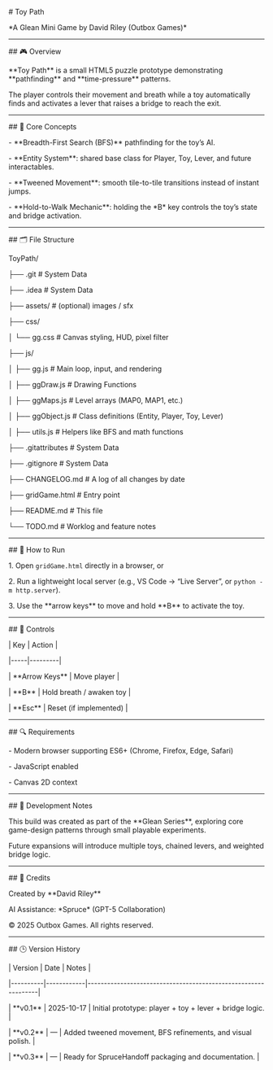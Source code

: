 \# Toy Path  

\*A Glean Mini Game by David Riley (Outbox Games)\*  



---



\## 🎮 Overview

\*\*Toy Path\*\* is a small HTML5 puzzle prototype demonstrating \*\*pathfinding\*\* and \*\*time-pressure\*\* patterns.  

The player controls their movement and breath while a toy automatically finds and activates a lever that raises a bridge to reach the exit.



---



\## 🧩 Core Concepts

\- \*\*Breadth-First Search (BFS)\*\* pathfinding for the toy’s AI.  

\- \*\*Entity System\*\*: shared base class for Player, Toy, Lever, and future interactables.  

\- \*\*Tweened Movement\*\*: smooth tile-to-tile transitions instead of instant jumps.  

\- \*\*Hold-to-Walk Mechanic\*\*: holding the \*B\* key controls the toy’s state and bridge activation.  



---



\## 🗂️ File Structure

ToyPath/

├── .git  # System Data

├── .idea # System Data

├── assets/ # (optional) images / sfx

├── css/

│ └── gg.css # Canvas styling, HUD, pixel filter

├── js/

│ ├── gg.js # Main loop, input, and rendering

│ ├── ggDraw.js # Drawing Functions

│ ├── ggMaps.js # Level arrays (MAP0, MAP1, etc.)

│ ├── ggObject.js # Class definitions (Entity, Player, Toy, Lever)

│ ├── utils.js # Helpers like BFS and math functions

├── .gitattributes # System Data

├── .gitignore # System Data

├── CHANGELOG.md # A log of all changes by date

├── gridGame.html # Entry point

├── README.md # This file

└── TODO.md # Worklog and feature notes





---



\## 🧠 How to Run

1\. Open `gridGame.html` directly in a browser, or  

2\. Run a lightweight local server (e.g., VS Code → “Live Server”, or `python -m http.server`).  

3\. Use the \*\*arrow keys\*\* to move and hold \*\*B\*\* to activate the toy.



---



\## 🧱 Controls

| Key | Action |

|-----|---------|

| \*\*Arrow Keys\*\* | Move player |

| \*\*B\*\* | Hold breath / awaken toy |

| \*\*Esc\*\* | Reset (if implemented) |



---



\## 🔍 Requirements

\- Modern browser supporting ES6+ (Chrome, Firefox, Edge, Safari)  

\- JavaScript enabled  

\- Canvas 2D context  



---



\## 🧭 Development Notes

This build was created as part of the \*\*Glean Series\*\*, exploring core game-design patterns through small playable experiments.  

Future expansions will introduce multiple toys, chained levers, and weighted bridge logic.



---



\## 🧩 Credits

Created by \*\*David Riley\*\*  

AI Assistance: \*Spruce\* (GPT-5 Collaboration)  

© 2025 Outbox Games. All rights reserved.



---



\## 🕒 Version History

| Version  |    Date    |                            Notes                              |

|----------|------------|---------------------------------------------------------------|

| \*\*v0.1\*\* | 2025-10-17 | Initial prototype: player + toy + lever + bridge logic.       |

| \*\*v0.2\*\* |     —      | Added tweened movement, BFS refinements, and visual polish.   |

| \*\*v0.3\*\* |     —      | Ready for SpruceHandoff packaging and documentation.          |





